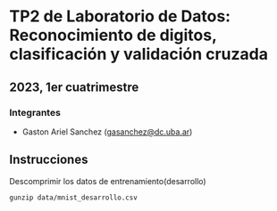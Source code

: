 #  TP2 de Laboratorio de Datos: Reconocimiento de digitos, clasificación y validación cruzada
## 2023, 1er cuatrimestre

### Integrantes

- Gaston Ariel Sanchez (gasanchez@dc.uba.ar)

## Instrucciones

Descomprimir los datos de entrenamiento(desarrollo)

```
gunzip data/mnist_desarrollo.csv
```
